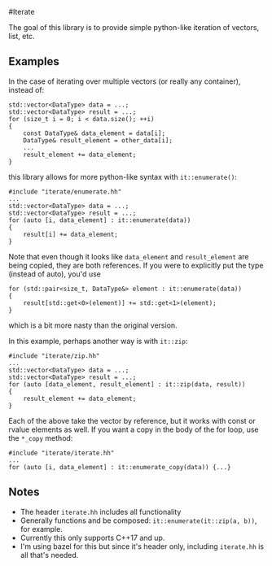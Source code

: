 #Iterate

The goal of this library is to provide simple python-like iteration of vectors, list, etc.

## Examples
In the case of iterating over multiple vectors (or really any container), instead of:
```
std::vector<DataType> data = ...;
std::vector<DataType> result = ...;
for (size_t i = 0; i < data.size(); ++i)
{
    const DataType& data_element = data[i];
    DataType& result_element = other_data[i];
    ...
    result_element += data_element;
}
```
this library allows for more python-like syntax with `it::enumerate()`:
```
#include "iterate/enumerate.hh"
...
std::vector<DataType> data = ...;
std::vector<DataType> result = ...;
for (auto [i, data_element] : it::enumerate(data))
{
    result[i] += data_element;
}
```
Note that even though it looks like `data_element` and `result_element` are being copied, they are both references. If you were to explicitly put the type (instead of auto), you'd use
```
for (std::pair<size_t, DataType&> element : it::enumerate(data))
{
    result[std::get<0>(element)] += std::get<1>(element);
}
```
which is a bit more nasty than the original version.

In this example, perhaps another way is with `it::zip`:
```
#include "iterate/zip.hh"
...
std::vector<DataType> data = ...;
std::vector<DataType> result = ...;
for (auto [data_element, result_element] : it::zip(data, result))
{
    result_element += data_element;
}
```
Each of the above take the vector by reference, but it works with const or rvalue elements as well. If you want a copy in the body of the for loop, use the `*_copy` method:
```
#include "iterate/iterate.hh"
...
for (auto [i, data_element] : it::enumerate_copy(data)) {...}
```

## Notes
 - The header `iterate.hh` includes all functionality
 - Generally functions and be composed: `it::enumerate(it::zip(a, b))`, for example.
 - Currently this only supports C++17 and up.
 - I'm using bazel for this but since it's header only, including `iterate.hh` is all that's needed.
